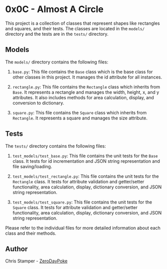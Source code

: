 # 0x0C - Almost A Circle

This project is a collection of classes that represent shapes like rectangles and squares, and their tests. The classes are located in the `models/` directory and the tests are in the `tests/` directory.

## Models

The `models/` directory contains the following files:

1. `base.py`: This file contains the `Base` class which is the base class for other classes in this project. It manages the id attribute for all instances.

2. `rectangle.py`: This file contains the `Rectangle` class which inherits from `Base`. It represents a rectangle and manages the width, height, x, and y attributes. It also includes methods for area calculation, display, and conversion to dictionary.

3. `square.py`: This file contains the `Square` class which inherits from `Rectangle`. It represents a square and manages the size attribute.

## Tests

The `tests/` directory contains the following files:

1. `test_models/test_base.py`: This file contains the unit tests for the `Base` class. It tests for id incrementation and JSON string representation and file saving/loading.

2. `test_models/test_rectangle.py`: This file contains the unit tests for the `Rectangle` class. It tests for attribute validation and getter/setter functionality, area calculation, display, dictionary conversion, and JSON string representation.

3. `test_models/test_square.py`: This file contains the unit tests for the `Square` class. It tests for attribute validation and getter/setter functionality, area calculation, display, dictionary conversion, and JSON string representation.

Please refer to the individual files for more detailed information about each class and their methods.

## Author

Chris Stamper - [ZeroDayPoke](https://github.com/ZeroDayPoke)
